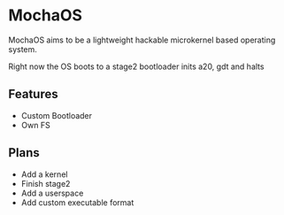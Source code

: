 # MochaOS

MochaOS aims to be a lightweight hackable microkernel based operating system.


Right now the OS boots to a stage2 bootloader inits a20, gdt and halts

## Features

- Custom Bootloader
- Own FS

## Plans

- Add a kernel
- Finish stage2
- Add a userspace
- Add custom executable format
